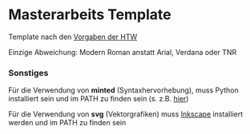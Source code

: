 # Masterarbeits Template

Template nach den [Vorgaben der HTW](https://www.f1.htw-berlin.de/fileadmin/HTW/Zentral/FB/FB1/Leitfaden_zur_Erstellung_einer_Wiss.-Arbeit_neu.pdf)

Einzige Abweichung: Modern Roman anstatt Arial, Verdana oder TNR

### Sonstiges

Für die Verwendung von __minted__ (Syntaxhervorhebung), muss Python installiert sein und im PATH zu finden sein (s. z.B. [hier](https://alipourmousavi.com/blog/index.php/2018/02/08/using-minted-package-in-latex-to-format-codes/))

Für die Verwendung von __svg__ (Vektorgrafiken) muss [Inkscape](https://inkscape.org/de/) installiert werden und im PATH zu finden sein
